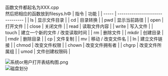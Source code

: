 函数文件都起名为XXX.cpp  
然后把相应的函数放到filesys.h中
| 指令  | 功能                            |
| ----- | ------------------------------- |
| ls    | 显示文件目录                    |
| cd    | 目录转换                        |
| pwd   | 显示当前路径                    |
| open  | 打开文件                        |
| close | 关闭文件                        |
| read  | 读取文件内容                    |
| write | 写入文件                        |
| touch | 建立一个新的文件 / 改变读取时间 |
| rm    | 删除文件                        |
| mkdir | 创建目录                        |
| rmdir | 删除目录                        |
| cp    | 文件复制                        |
| mv    | 移动 / 改变文件名               |
| ln    | 建立文件链接                    |
| chmod | 改变文件权限                    |
| chown | 改变文件拥有者                  |
| chgrp | 改变文件所属组                  |
| umod  | 文件创建权限码                  |
  
![系统or用户打开表结构图.png](https://i0.hdslb.com/bfs/album/4909cd5cb42187ccb2645cb3d2935628a4a2ee6a.png)  
![磁盘划分](https://i0.hdslb.com/bfs/album/d5f36bc2e460298b8a8682064b354c0a5f301d1b.png)  
